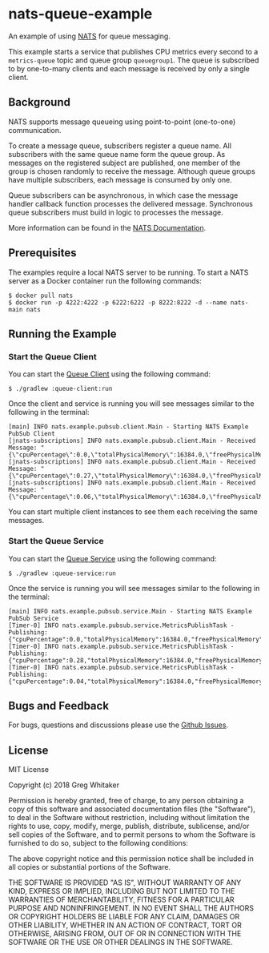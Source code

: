 # nats-queue-example

An example of using [NATS](https://nats.io) for queue messaging.

This example starts a service that publishes CPU metrics every second to a `metrics-queue` topic and queue group `queuegroup1`. The queue is subscribed to by one-to-many clients and each message is received by only a single client.

## Background
NATS supports message queueing using point-to-point (one-to-one) communication.

To create a message queue, subscribers register a queue name. All subscribers with the same queue name form the queue group. As messages on the registered subject are published, one member of the group is chosen randomly to receive the message. Although queue groups have multiple subscribers, each message is consumed by only one.

Queue subscribers can be asynchronous, in which case the message handler callback function processes the delivered message. Synchronous queue subscribers must build in logic to processes the message.

More information can be found in the [NATS Documentation](https://nats.io/documentation/concepts/nats-queueing/).

## Prerequisites
The examples require a local NATS server to be running. To start a NATS server as a Docker container run the following commands:

    $ docker pull nats
    $ docker run -p 4222:4222 -p 6222:6222 -p 8222:8222 -d --name nats-main nats

## Running the Example
### Start the Queue Client
You can start the [Queue Client](queue-client/README.md) using the following command:

    $ ./gradlew :queue-client:run
    
Once the client and service is running you will see messages similar to the following in the terminal:

    [main] INFO nats.example.pubsub.client.Main - Starting NATS Example PubSub Client
    [jnats-subscriptions] INFO nats.example.pubsub.client.Main - Received Message: "{\"cpuPercentage\":0.0,\"totalPhysicalMemory\":16384.0,\"freePhysicalMemory\":525.0}"
    [jnats-subscriptions] INFO nats.example.pubsub.client.Main - Received Message: "{\"cpuPercentage\":0.27,\"totalPhysicalMemory\":16384.0,\"freePhysicalMemory\":454.0}"
    [jnats-subscriptions] INFO nats.example.pubsub.client.Main - Received Message: "{\"cpuPercentage\":0.06,\"totalPhysicalMemory\":16384.0,\"freePhysicalMemory\":362.0}"

You can start multiple client instances to see them each receiving the same messages.

### Start the Queue Service
You can start the [Queue Service](queue-service/README.md) using the following command:

    $ ./gradlew :queue-service:run

Once the service is running you will see messages similar to the following in the terminal:

    [main] INFO nats.example.pubsub.service.Main - Starting NATS Example PubSub Service
    [Timer-0] INFO nats.example.pubsub.service.MetricsPublishTask - Publishing: {"cpuPercentage":0.0,"totalPhysicalMemory":16384.0,"freePhysicalMemory":552.0}
    [Timer-0] INFO nats.example.pubsub.service.MetricsPublishTask - Publishing: {"cpuPercentage":0.28,"totalPhysicalMemory":16384.0,"freePhysicalMemory":448.0}
    [Timer-0] INFO nats.example.pubsub.service.MetricsPublishTask - Publishing: {"cpuPercentage":0.04,"totalPhysicalMemory":16384.0,"freePhysicalMemory":564.0}

## Bugs and Feedback
For bugs, questions and discussions please use the [Github Issues](https://github.com/gregwhitaker/nats-queue-example/issues).

## License
MIT License

Copyright (c) 2018 Greg Whitaker

Permission is hereby granted, free of charge, to any person obtaining a copy
of this software and associated documentation files (the "Software"), to deal
in the Software without restriction, including without limitation the rights
to use, copy, modify, merge, publish, distribute, sublicense, and/or sell
copies of the Software, and to permit persons to whom the Software is
furnished to do so, subject to the following conditions:

The above copyright notice and this permission notice shall be included in all
copies or substantial portions of the Software.

THE SOFTWARE IS PROVIDED "AS IS", WITHOUT WARRANTY OF ANY KIND, EXPRESS OR
IMPLIED, INCLUDING BUT NOT LIMITED TO THE WARRANTIES OF MERCHANTABILITY,
FITNESS FOR A PARTICULAR PURPOSE AND NONINFRINGEMENT. IN NO EVENT SHALL THE
AUTHORS OR COPYRIGHT HOLDERS BE LIABLE FOR ANY CLAIM, DAMAGES OR OTHER
LIABILITY, WHETHER IN AN ACTION OF CONTRACT, TORT OR OTHERWISE, ARISING FROM,
OUT OF OR IN CONNECTION WITH THE SOFTWARE OR THE USE OR OTHER DEALINGS IN THE
SOFTWARE.